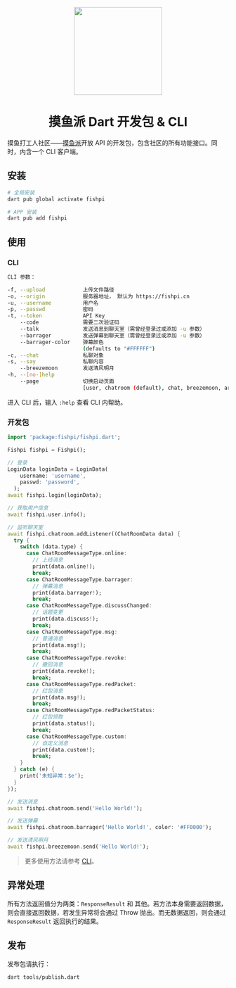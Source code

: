 <p align="center">
  <a href="https://fishpi.cn">
    <img width="200" src="https://github.com/imlinhanchao/fishpi-dart/raw/master/logo.png">
  </a>
</p>

<h1 align="center">摸鱼派 Dart 开发包 & CLI</h1>

摸鱼打工人社区——[摸鱼派](https://fishpi.cn)开放 API 的开发包，包含社区的所有功能接口。同时，内含一个 CLI 客户端。

## 安装

```bash
# 全局安装
dart pub global activate fishpi

# APP 安装
dart pub add fishpi
```

## 使用

### CLI

```bash
CLI 参数：

-f, --upload            上传文件路径
-o, --origin            服务器地址， 默认为 https://fishpi.cn
-u, --username          用户名
-p, --passwd            密码
-t, --token             API Key
    --code              需要二次验证码
    --talk              发送消息到聊天室（需曾经登录过或添加 -u 参数）
    --barrager          发送弹幕到聊天室（需曾经登录过或添加 -u 参数）
    --barrager-color    弹幕颜色
                        (defaults to "#FFFFFF")
-c, --chat              私聊对象
-s, --say               私聊内容
    --breezemoon        发送清风明月
-h, --[no-]help
    --page              切换启动页面
                        [user, chatroom (default), chat, breezemoon, article]
```

进入 CLI 后，输入 `:help` 查看 CLI 内帮助。

### 开发包

```dart
import 'package:fishpi/fishpi.dart';

Fishpi fishpi = Fishpi();

// 登录
LoginData loginData = LoginData(
    username: 'username',
    passwd: 'password',
  );
await fishpi.login(loginData);

// 获取用户信息
await fishpi.user.info();

// 监听聊天室
await fishpi.chatroom.addListener((ChatRoomData data) {
  try {
    switch (data.type) {
      case ChatRoomMessageType.online:
        // 上线消息
        print(data.online!);
        break;
      case ChatRoomMessageType.barrager:
        // 弹幕消息
        print(data.barrager!);
        break;
      case ChatRoomMessageType.discussChanged:
        // 话题变更
        print(data.discuss!);
        break;
      case ChatRoomMessageType.msg:
        // 普通消息
        print(data.msg!);
        break;
      case ChatRoomMessageType.revoke:
        // 撤回消息
        print(data.revoke!);
        break;
      case ChatRoomMessageType.redPacket:
        // 红包消息
        print(data.msg!);
        break;
      case ChatRoomMessageType.redPacketStatus:
        // 红包领取
        print(data.status!);
        break;
      case ChatRoomMessageType.custom:
        // 自定义消息
        print(data.custom!);
        break;
    }
  } catch (e) {
    print('未知异常：$e');
  }
});

// 发送消息
await fishpi.chatroom.send('Hello World!');

// 发送弹幕
await fishpi.chatroom.barrager('Hello World!', color: '#FF0000');

// 发送清风明月
await fishpi.breezemoon.send('Hello World!');

```
> 更多使用方法请参考 [CLI](./bin)。

## 异常处理

所有方法返回值分为两类：`ResponseResult` 和 其他。若方法本身需要返回数据，则会直接返回数据，若发生异常将会通过 Throw 抛出。而无数据返回，则会通过 `ResponseResult` 返回执行的结果。

## 发布

发布包请执行：
```bash
dart tools/publish.dart
```